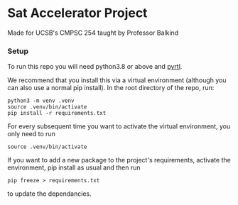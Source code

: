 # Sat Accelerator Project
Made for UCSB's CMPSC 254 taught by Professor Balkind

### Setup
To run this repo you will need python3.8 or above and [pyrtl](https://pyrtl.readthedocs.io/en/latest/).

We recommend that you install this via a virtual environment (although you can also use a normal pip install). In the root directory of the repo, run:
```
python3 -m venv .venv
source .venv/bin/activate
pip install -r requirements.txt
```

For every subsequent time you want to activate the virtual environment, you only need to run
```
source .venv/bin/activate
```

If you want to add a new package to the project's requirements, activate the environment, pip install as usual and then run
```
pip freeze > requirements.txt
```
to update the dependancies.
